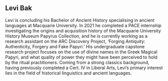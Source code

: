 ## Levi Bak
Levi is concluding his Bachelor of Ancient History specialising in ancient languages at Macquarie
University. In 2021 he completed a PACE internship investigating the origins and acquisition history of
the Macquarie University History Museum Papyrus Collection, and he is currently working as a research
assistant on the ARC Discovery Project, ‘Forging Antiquity: Authenticity, Forgery and Fake Papyri.’ His
undergraduate capstone research project focuses on the use of divine names in the Greek Magical Papyri,
and what quality of power they might have been perceived to hold by the ritual practitioners. Coming
from a strong classics background, having previously completed a Cert. IV in Liberal Arts, Levi’s primary
interest lies in the field of historical linguistics and ancient languages.
